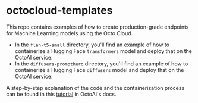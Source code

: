 # octocloud-templates

This repo contains examples of how to create production-grade endpoints for Machine Learning models using the Octo Cloud.
- In the `flan-t5-small` directory, you'll find an example of how to containerize a Hugging Face `transformers` model and deploy that on the OctoAI service.
- In the `diffusers-prompthero` directory, you'll find an example of how to containerize a Hugging Face `diffusers` model and deploy that on the OctoAI service.

A step-by-step explanation of the code and the containerization process can be found in this [tutorial](https://docs.octoai.cloud/docs/create-custom-endpoints-from-python-code) in OctoAI's docs.
